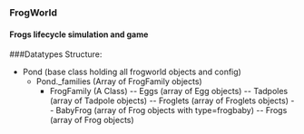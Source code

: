 ### FrogWorld
#### Frogs lifecycle simulation and game

###Datatypes Structure:

- Pond (base class holding all frogworld objects and config)
	- Pond._families (Array of FrogFamily objects)
		- FrogFamily (A Class)
			-- Eggs 	(array of Egg objects)
			-- Tadpoles (array of Tadpole objects)
			-- Froglets (array of Froglets objects)
			-- BabyFrog (array of Frog objects with type=frogbaby)
			-- Frogs 	(array of Frog objects)
